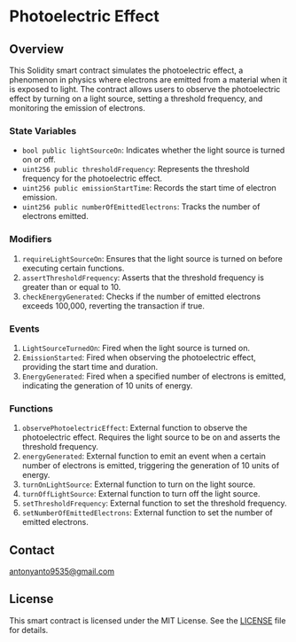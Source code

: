 # Photoelectric Effect 

## Overview

This Solidity smart contract simulates the photoelectric effect, a phenomenon in physics where electrons are emitted from a material when it is exposed to light. The contract allows users to observe the photoelectric effect by turning on a light source, setting a threshold frequency, and monitoring the emission of electrons.


### State Variables

- `bool public lightSourceOn`: Indicates whether the light source is turned on or off.
- `uint256 public thresholdFrequency`: Represents the threshold frequency for the photoelectric effect.
- `uint256 public emissionStartTime`: Records the start time of electron emission.
- `uint256 public numberOfEmittedElectrons`: Tracks the number of electrons emitted.

### Modifiers

1. `requireLightSourceOn`: Ensures that the light source is turned on before executing certain functions.
2. `assertThresholdFrequency`: Asserts that the threshold frequency is greater than or equal to 10.
3. `checkEnergyGenerated`: Checks if the number of emitted electrons exceeds 100,000, reverting the transaction if true.

### Events

1. `LightSourceTurnedOn`: Fired when the light source is turned on.
2. `EmissionStarted`: Fired when observing the photoelectric effect, providing the start time and duration.
3. `EnergyGenerated`: Fired when a specified number of electrons is emitted, indicating the generation of 10 units of energy.

### Functions

1. `observePhotoelectricEffect`: External function to observe the photoelectric effect. Requires the light source to be on and asserts the threshold frequency.
2. `energyGenerated`: External function to emit an event when a certain number of electrons is emitted, triggering the generation of 10 units of energy.
3. `turnOnLightSource`: External function to turn on the light source.
4. `turnOffLightSource`: External function to turn off the light source.
5. `setThresholdFrequency`: External function to set the threshold frequency.
6. `setNumberOfEmittedElectrons`: External function to set the number of emitted electrons.

## Contact

antonyanto9535@gmail.com

## License

This smart contract is licensed under the MIT License. See the [LICENSE](LICENSE) file for details.
